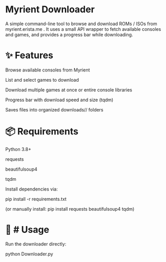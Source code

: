 # Myrient Downloader

A simple command-line tool to browse and download ROMs / ISOs from myrient.erista.me
.
It uses a small API wrapper to fetch available consoles and games, and provides a progress bar while downloading.

# ✨ Features

Browse available consoles from Myrient

List and select games to download

Download multiple games at once or entire console libraries

Progress bar with download speed and size (tqdm)

Saves files into organized downloads/<console>/ folders

# 📦 Requirements

Python 3.8+

requests

beautifulsoup4

tqdm

Install dependencies via:

pip install -r requirements.txt


(or manually install: pip install requests beautifulsoup4 tqdm)

# 🚀 # Usage

Run the downloader directly:

python Downloader.py
